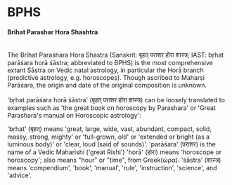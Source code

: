 # BPHS

#### Brihat Parashar Hora Shashtra
<br>
The Brihat Parashara Hora Shastra (Sanskrit: बृहत् पराशर होरा शास्त्र; IAST: bṛhat parāśara horā śāstra; abbreviated to BPHS) is the most comprehensive extant Śāstra on Vedic natal astrology, in particular the Horā branch (predictive astrology, e.g. horoscopes). Though ascribed to Maharṣi Parāśara, the origin and date of the original composition is unknown.
<br>
<br>
'bṛhat parāśara horā śāstra' (बृहत् पराशर होरा शास्त्र) can be loosely translated to examples such as 'the great book on horoscopy by Parashara' or 'Great Parashara's manual on Horoscopic astrology':

'bṛhat' (बृहत्) means 'great, large, wide, vast, abundant, compact, solid, massy, strong, mighty' or 'full-grown, old' or 'extended or bright (as a luminous body)' or 'clear, loud (said of sounds)'.
'parāśara' (पराशर) is the name of a Vedic Maharishi ('great Rishi')
'horā' (होरा) means 'horoscope or horoscopy'; also means "hour" or "time", from Greek(ώρα).
'śāstra' (शास्त्र) means 'compendium', 'book', 'manual', 'rule', 'instruction', 'science', and 'advice'.